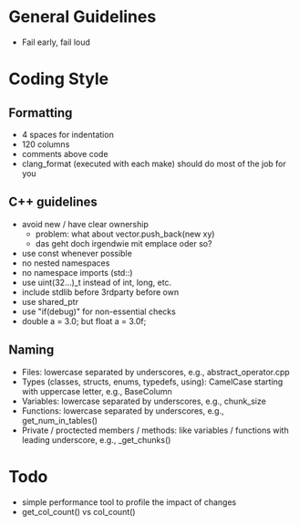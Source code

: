 # General Guidelines
- Fail early, fail loud

# Coding Style

## Formatting
- 4 spaces for indentation
- 120 columns
- comments above code
- clang_format (executed with each make) should do most of the job for you

## C++ guidelines
- avoid new / have clear ownership
	- problem: what about vector.push_back(new xy)
    - das geht doch irgendwie mit emplace oder so?
- use const whenever possible
- no nested namespaces
- no namespace imports (std::)
- use uint(32...)_t instead of int, long, etc.
- include stdlib before 3rdparty before own
- use shared_ptr
- use "if(debug)" for non-essential checks
- double a = 3.0; but float a = 3.0f;

## Naming

- Files: lowercase separated by underscores, e.g., abstract_operator.cpp
- Types (classes, structs, enums, typedefs, using): CamelCase starting with uppercase letter, e.g., BaseColumn
- Variables: lowercase separated by underscores, e.g., chunk_size
- Functions: lowercase separated by underscores, e.g., get_num_in_tables()
- Private / proctected members / methods: like variables / functions with leading underscore, e.g., _get_chunks()

# Todo
- simple performance tool to profile the impact of changes
- get_col_count() vs col_count()
